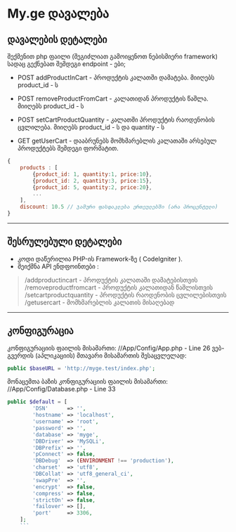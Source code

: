 # My.ge დავალება
## დავალების დეტალები


შექმენით php ფაილი (შეგიძლიათ გამოიყენოთ ნებისმიერი framework) სადაც გექნებათ შემდეგი
endpoint - ები;

- POST addProductInCart - პროდუქტის კალათში დამატება. მიიღებს product_id - ს

- POST removeProductFromCart - კალათიდან პროდუქტის წაშლა. მიიღებს product_id - ს

- POST setCartProductQuantity - კალათში პროდუქტის რაოდენობის ცვლილება. მიიღებს
product_id - ს და quantity - ს

- GET getUserCart - დააბრუნებს მომხმარებლის კალათაში არსებულ პროდუქტებს შემდეგი
ფორმატით.
```javascript
{
    products : [
        {product_id: 1, quantity:1, price:10},
        {product_id: 2, quantity:3, price:15},
        {product_id: 5, quantity:2, price:20},
        ...
    ],
    discount: 10.5 // ჯამური ფასდაკლება ერთეულებში (არა პროცენტული)
}
```
***

## შესრულებული დეტალები

- კოდი დაწერილია PHP-ის Framework-ზე ( CodeIgniter ). 
- შეიქმნა API ენდფოინთები :
> /addproductincart - პროდუქტის კალათაში დამატებისთვის
> /removeproductfromcart - პროდუქტის კალათიდან წაშლისთვის
> /setcartproductquantity - პროდუქტის რაოდენობის ცვლილებისთვის
> /getusercart - მომხმარებლის კალათის მისაღებად


***

## კონფიგურაცია

კონფიგურაციის ფაილის მისამართი: //App/Config/App.php  - Line 26
ვებ-გვერდის (აპლიკაციის) მთავარი მისამართის შესაცვლელად:
```php
public $baseURL = 'http://myge.test/index.php';
```

მონაცემთა ბაზის კონფიგურაციის ფაილის მისამართი: //App/Config/Database.php - Line 33
```php
public $default = [
		'DSN'      => '',
		'hostname' => 'localhost',
		'username' => 'root',
		'password' => '',
		'database' => 'myge',
		'DBDriver' => 'MySQLi',
		'DBPrefix' => '',
		'pConnect' => false,
		'DBDebug'  => (ENVIRONMENT !== 'production'),
		'charset'  => 'utf8',
		'DBCollat' => 'utf8_general_ci',
		'swapPre'  => '',
		'encrypt'  => false,
		'compress' => false,
		'strictOn' => false,
		'failover' => [],
		'port'     => 3306,
	];
	```

